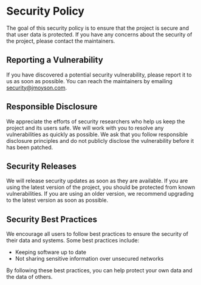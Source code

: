 # Security Policy

The goal of this security policy is to ensure that the project is secure and that user data is protected. If you have any concerns about the security of the project, please contact the maintainers.

## Reporting a Vulnerability

If you have discovered a potential security vulnerability, please report it to us as soon as possible. You can reach the maintainers by emailing [security@jmoyson.com](mailto:security@jmoyson.com). 

## Responsible Disclosure

We appreciate the efforts of security researchers who help us keep the project and its users safe. We will work with you to resolve any vulnerabilities as quickly as possible. We ask that you follow responsible disclosure principles and do not publicly disclose the vulnerability before it has been patched.

## Security Releases

We will release security updates as soon as they are available. If you are using the latest version of the project, you should be protected from known 
vulnerabilities. If you are using an older version, we recommend upgrading to the latest version as soon as possible.

## Security Best Practices
We encourage all users to follow best practices to ensure the security of their data and systems. Some best practices include:

* Keeping software up to date
* Not sharing sensitive information over unsecured networks

By following these best practices, you can help protect your own data and the data of others.
